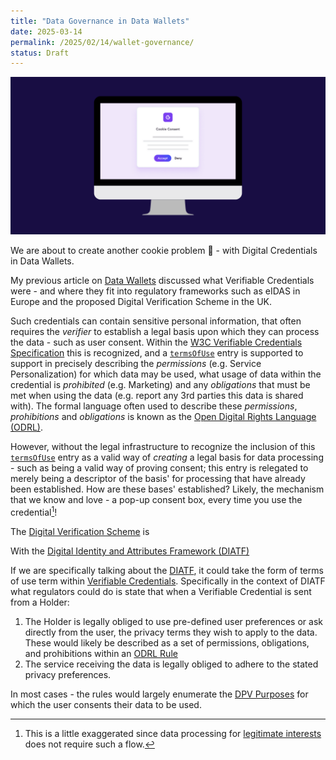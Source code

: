 ```yaml
---
title: "Data Governance in Data Wallets"
date: 2025-03-14
permalink: /2025/02/14/wallet-governance/
status: Draft
---
```


![](/cookie.webp)

We are about to create another cookie problem :cookie: - with Digital Credentials in Data Wallets.

My previous article on [Data Wallets](/2025/02/14/data-wallets/) discussed what Verifiable Credentials were - and where they fit into regulatory frameworks such as eIDAS in Europe and the proposed Digital Verification Scheme in the UK. 

Such credentials can contain sensitive personal information, that often requires the *verifier* to establish a legal basis upon which they can process the data - such as user consent. Within the [W3C Verifiable Credentials Specification](https://www.w3.org/TR/vc-data-model-2.0/) this is recognized, and a [`termsOfUse`](https://www.w3.org/TR/vc-data-model-2.0/#terms-of-use) entry is supported to support in precisely describing the *permissions* (e.g. Service Personalization) for which data may be used, what usage of data within the credential is *prohibited* (e.g. Marketing) and any *obligations* that must be met when using the data (e.g. report any 3rd parties this data is shared with). The formal language often used to describe these *permissions*, *prohibitions* and *obligations* is known as the [Open Digital Rights Language (ODRL)](https://www.w3.org/TR/odrl-model/#rule).

However, without the legal infrastructure to recognize the inclusion of this [`termsOfUse`](https://www.w3.org/TR/vc-data-model-2.0/#terms-of-use) entry as a valid way of *creating* a legal basis for data processing - such as being a valid way of proving consent; this entry is relegated to merely being a descriptor of the basis' for processing that have already been established. How are these bases' established? Likely, the mechanism that we know and love - a pop-up consent box, every time you use the credential[^1]!

The [Digital Verification Scheme](https://www.gov.uk/guidance/digital-identity) is 

With the [Digital Identity and Attributes Framework (DIATF)](https://www.gov.uk/government/collections/uk-digital-identity-and-attributes-trust-framework) 

If we are specifically talking about the [DIATF](https://www.gov.uk/government/collections/uk-digital-identity-and-attributes-trust-framework), it could take the form of terms of use term within [Verifiable Credentials](https://www.w3.org/TR/vc-data-model-2.0/#terms-of-use). Specifically in the context of DIATF what regulators could do is state that when a Verifiable Credential is sent from a Holder:
1. The Holder is legally obliged to use pre-defined user preferences or ask directly from the user, the privacy terms they wish to apply to the data. These would likely be described as a set of permissions, obligations, and prohibitions within an [ODRL Rule](https://www.w3.org/TR/odrl-model/#rule)
2. The service receiving the data is legally obliged to adhere to the stated privacy preferences.

In most cases - the rules would largely enumerate the [DPV Purposes](https://w3c.github.io/dpv/2.0/dpv/) for which the user consents their data to be used.

[^1]: This is a little exaggerated since data processing for [legitimate interests](https://ico.org.uk/for-organisations/uk-gdpr-guidance-and-resources/lawful-basis/legitimate-interests/what-is-the-legitimate-interests-basis/) does not require such a flow.
